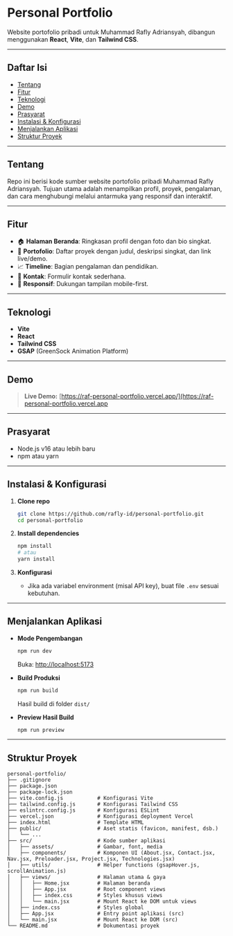 # Personal Portfolio

Website portofolio pribadi untuk Muhammad Rafly Adriansyah, dibangun menggunakan **React**, **Vite**, dan **Tailwind CSS**.

---

## Daftar Isi

* [Tentang](#tentang)
* [Fitur](#fitur)
* [Teknologi](#teknologi)
* [Demo](#demo)
* [Prasyarat](#prasyarat)
* [Instalasi & Konfigurasi](#instalasi--konfigurasi)
* [Menjalankan Aplikasi](#menjalankan-aplikasi)
* [Struktur Proyek](#struktur-proyek)

---

## Tentang

Repo ini berisi kode sumber website portofolio pribadi Muhammad Rafly Adriansyah. Tujuan utama adalah menampilkan profil, proyek, pengalaman, dan cara menghubungi melalui antarmuka yang responsif dan interaktif.

---

## Fitur

* 🏠 **Halaman Beranda**: Ringkasan profil dengan foto dan bio singkat.
* 📂 **Portofolio**: Daftar proyek dengan judul, deskripsi singkat, dan link live/demo.
* 📈 **Timeline**: Bagian pengalaman dan pendidikan.
* 📨 **Kontak**: Formulir kontak sederhana.
* 📱 **Responsif**: Dukungan tampilan mobile-first.

---

## Teknologi

* **Vite**
* **React**
* **Tailwind CSS**
* **GSAP** (GreenSock Animation Platform)

---

## Demo

> **Live Demo:** [https://raf-personal-portfolio.vercel.app/](https://raf-personal-portfolio.vercel.app

---

## Prasyarat

* Node.js v16 atau lebih baru
* npm atau yarn

---

## Instalasi & Konfigurasi

1. **Clone repo**

   ```bash
   git clone https://github.com/rafly-id/personal-portfolio.git
   cd personal-portfolio
   ```
2. **Install dependencies**

   ```bash
   npm install
   # atau
   yarn install
   ```
3. **Konfigurasi**

   * Jika ada variabel environment (misal API key), buat file `.env` sesuai kebutuhan.

---

## Menjalankan Aplikasi

* **Mode Pengembangan**

  ```bash
  npm run dev
  ```

  Buka: [http://localhost:5173](http://localhost:5173)

* **Build Produksi**

  ```bash
  npm run build
  ```

  Hasil build di folder `dist/`

* **Preview Hasil Build**

  ```bash
  npm run preview
  ```

---

## Struktur Proyek

```
personal-portfolio/
├── .gitignore
├── package.json
├── package-lock.json
├── vite.config.js           # Konfigurasi Vite
├── tailwind.config.js       # Konfigurasi Tailwind CSS
├── eslintrc.config.js       # Konfigurasi ESLint
├── vercel.json              # Konfigurasi deployment Vercel
├── index.html               # Template HTML
├── public/                  # Aset statis (favicon, manifest, dsb.)
│   └── ...
├── src/                     # Kode sumber aplikasi
│   ├── assets/              # Gambar, font, media
│   ├── components/          # Komponen UI (About.jsx, Contact.jsx, Nav.jsx, Preloader.jsx, Project.jsx, Technologies.jsx)
│   ├── utils/               # Helper functions (gsapHover.js, scrollAnimation.js)
│   ├── views/               # Halaman utama & gaya
│   │   ├── Home.jsx         # Halaman beranda
│   │   ├── App.jsx          # Root component views
│   │   ├── index.css        # Styles khusus views
│   │   └── main.jsx         # Mount React ke DOM untuk views
│   ├── index.css            # Styles global
│   ├── App.jsx              # Entry point aplikasi (src)
│   └── main.jsx             # Mount React ke DOM (src)
└── README.md                # Dokumentasi proyek
```
